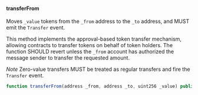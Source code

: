#### transferFrom

Moves `_value` tokens from the `_from` address to the `_to` address, and MUST emit the `Transfer` event.

This method implements the approval-based token transfer mechanism, allowing contracts to transfer tokens on behalf of token holders.
The function SHOULD revert unless the `_from` account has authorized the message sender to transfer the requested amount.

*Note* Zero-value transfers MUST be treated as regular transfers and fire the `Transfer` event.

``` js
function transferFrom(address _from, address _to, uint256 _value) public returns (bool success)
``` 